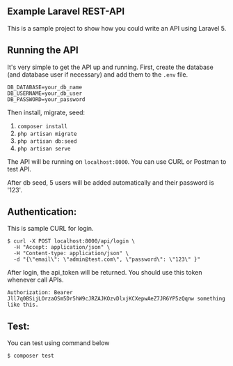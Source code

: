## Example Laravel REST-API

 This is a sample project to show how you could write an API using Laravel 5.

## Running the API

It's very simple to get the API up and running. First, create the database (and database
user if necessary) and add them to the `.env` file.

```
DB_DATABASE=your_db_name
DB_USERNAME=your_db_user
DB_PASSWORD=your_password
```

Then install, migrate, seed:

1. `composer install`
2. `php artisan migrate`
3. `php artisan db:seed`
4. `php artisan serve`

The API will be running on `localhost:8000`.
You can use CURL or Postman to test API.

After db seed, 5 users will be added automatically and their password is '123'.

## Authentication:

This is sample CURL for login.

```
$ curl -X POST localhost:8000/api/login \
  -H "Accept: application/json" \
  -H "Content-type: application/json" \
  -d "{\"email\": \"admin@test.com\", \"password\": \"123\" }"
```

After login, the api_token will be returned. You should use this token whenever call APIs.

```
Authorization: Bearer Jll7q0BSijLOrzaOSm5Dr5hW9cJRZAJKOzvDlxjKCXepwAeZ7JR6YP5zQqnw something like this.
```

## Test:

You can test using command below

```
$ composer test
```
